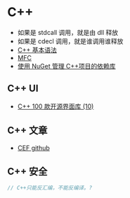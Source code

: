 # C++

- 如果是 stdcall 调用，就是由 dll 释放
- 如果是 cdecl 调用，就是谁调用谁释放
- [C++ 基本语法](http://www.runoob.com/cplusplus/cpp-basic-syntax.html)
- [MFC](https://baike.baidu.com/item/MFC/2530850?fr=aladdin)
- [使用 NuGet 管理 C++项目的依赖库](https://blog.csdn.net/china_jeffery/article/details/86247494)

## C++ UI

- [C++ 100 款开源界面库 (10)](https://www.cnblogs.com/lidabo/p/3437689.html)

## C++ 文章

- [CEF github](https://github.com/search?l=C%2B%2B&q=Cef&type=Repositories)

## C++ 安全

```C++
// C++只能反汇编，不能反编译。?
```
